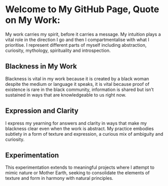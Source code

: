 # Welcome to My GitHub Page, Quote on My Work:

My work carries my spirit, before it carries a message. My intuition plays a vital role in the direction I go and then I compartmentalise with what I prioritise. I represent different parts of myself including abstraction, curiosity, mythology, spirituality and introspection.

## Blackness in My Work

Blackness is vital in my work because it is created by a black woman despite the medium or language it speaks, it is vital because proof of existence is rare in the black community, information is shared but isn’t sustained in ways that are knowledgeable to us right now. 

## Expression and Clarity

I express my yearning for answers and clarity in ways that make my blackness clear even when the work is abstract. My practice embodies subtlety in a form of texture and expression, a curious mix of ambiguity and curiosity. 

## Experimentation

This experimentation extends to meaningful projects where I attempt to mimic nature or Mother Earth, seeking to consolidate the elements of texture and form in harmony with natural principles.



